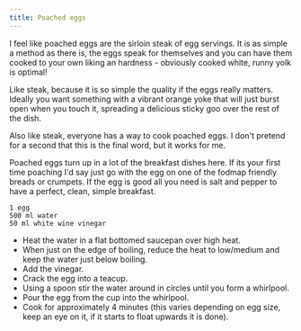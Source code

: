 ```yaml
---
title: Poached eggs
---
```


I feel like poached eggs are the sirloin steak of egg servings. It is as simple a method as there is, the eggs speak for themselves and you can have them cooked to your own liking an hardness - obviously cooked white, runny yolk is optimal!

Like steak, because it is so simple the quality if the eggs really matters. Ideally you want something with a vibrant orange yoke that will just burst open when you touch it, spreading a delicious sticky goo over the rest of the dish.

Also like steak, everyone has a way to cook poached eggs. I don't pretend for a second that this is the final word, but it works for me. 

Poached eggs turn up in a lot of the breakfast dishes here. If its your first time poaching I'd say just go with the egg on one of the fodmap friendly breads or crumpets. If the egg is good all you need is salt and pepper to have a perfect, clean, simple breakfast.

	1 egg
	500 ml water
	50 ml white wine vinegar
	
* Heat the water in a flat bottomed saucepan over high heat.
* When just on the edge of boiling, reduce the heat to low/medium and keep the water just below boiling.
* Add the vinegar.
* Crack the egg into a teacup.
* Using a spoon stir the water around in circles until you form a whirlpool.
* Pour the egg from the cup into the whirlpool.
* Cook for approximately 4 minutes (this varies depending on egg size, keep an eye on it, if it starts to float upwards it is done).